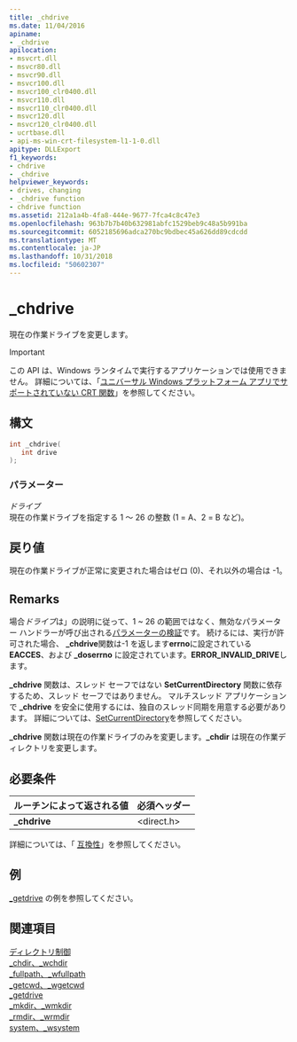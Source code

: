 ```yaml
---
title: _chdrive
ms.date: 11/04/2016
apiname:
- _chdrive
apilocation:
- msvcrt.dll
- msvcr80.dll
- msvcr90.dll
- msvcr100.dll
- msvcr100_clr0400.dll
- msvcr110.dll
- msvcr110_clr0400.dll
- msvcr120.dll
- msvcr120_clr0400.dll
- ucrtbase.dll
- api-ms-win-crt-filesystem-l1-1-0.dll
apitype: DLLExport
f1_keywords:
- chdrive
- _chdrive
helpviewer_keywords:
- drives, changing
- _chdrive function
- chdrive function
ms.assetid: 212a1a4b-4fa8-444e-9677-7fca4c8c47e3
ms.openlocfilehash: 963b7b7b40b632981abfc1529beb9c48a5b991ba
ms.sourcegitcommit: 6052185696adca270bc9bdbec45a626dd89cdcdd
ms.translationtype: MT
ms.contentlocale: ja-JP
ms.lasthandoff: 10/31/2018
ms.locfileid: "50602307"
---
```

# <a name="chdrive"></a>_chdrive

現在の作業ドライブを変更します。

> [!IMPORTANT]
> この API は、Windows ランタイムで実行するアプリケーションでは使用できません。 詳細については、「[ユニバーサル Windows プラットフォーム アプリでサポートされていない CRT 関数](../../cppcx/crt-functions-not-supported-in-universal-windows-platform-apps.md)」を参照してください。

## <a name="syntax"></a>構文

```C
int _chdrive(
   int drive
);
```

### <a name="parameters"></a>パラメーター

*ドライブ*<br/>
現在の作業ドライブを指定する 1 ～ 26 の整数 (1 = A、2 = B など)。

## <a name="return-value"></a>戻り値

現在の作業ドライブが正常に変更された場合はゼロ (0)、それ以外の場合は -1。

## <a name="remarks"></a>Remarks

場合*ドライブ*は」の説明に従って、1 ~ 26 の範囲ではなく、無効なパラメーター ハンドラーが呼び出される[パラメーターの検証](../../c-runtime-library/parameter-validation.md)です。 続けるには、実行が許可された場合、 **_chdrive**関数は-1 を返します**errno**に設定されている**EACCES**、および **_doserrno** に設定されています。**ERROR_INVALID_DRIVE**します。

**_chdrive** 関数は、スレッド セーフではない **SetCurrentDirectory** 関数に依存するため、スレッド セーフではありません。 マルチスレッド アプリケーションで **_chdrive** を安全に使用するには、独自のスレッド同期を用意する必要があります。 詳細については、[SetCurrentDirectory](/windows/desktop/api/winbase/nf-winbase-setcurrentdirectory)を参照してください。

**_chdrive** 関数は現在の作業ドライブのみを変更します。**_chdir** は現在の作業ディレクトリを変更します。

## <a name="requirements"></a>必要条件

|ルーチンによって返される値|必須ヘッダー|
|-------------|---------------------|
|**_chdrive**|\<direct.h>|

詳細については、「 [互換性](../../c-runtime-library/compatibility.md)」を参照してください。

## <a name="example"></a>例

[_getdrive](getdrive.md) の例を参照してください。

## <a name="see-also"></a>関連項目

[ディレクトリ制御](../../c-runtime-library/directory-control.md)<br/>
[_chdir、_wchdir](chdir-wchdir.md)<br/>
[_fullpath、_wfullpath](fullpath-wfullpath.md)<br/>
[_getcwd、_wgetcwd](getcwd-wgetcwd.md)<br/>
[_getdrive](getdrive.md)<br/>
[_mkdir、_wmkdir](mkdir-wmkdir.md)<br/>
[_rmdir、_wrmdir](rmdir-wrmdir.md)<br/>
[system、_wsystem](system-wsystem.md)<br/>
